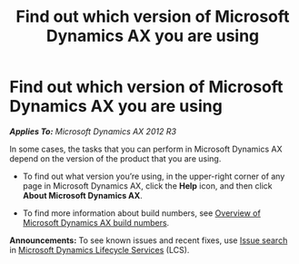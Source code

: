 ﻿---
title: Find out which version of Microsoft Dynamics AX you are using
TOCTitle: Find out which version of Microsoft Dynamics AX you are using
ms:assetid: c893c32d-9f40-4df7-a79c-fd9afffef1ab
ms:mtpsurl: https://technet.microsoft.com/en-us/library/Dn269118(v=AX.60)
ms:contentKeyID: 54920070
ms.date: 04/18/2014
mtps_version: v=AX.60
---

# Find out which version of Microsoft Dynamics AX you are using 


_**Applies To:** Microsoft Dynamics AX 2012 R3_

In some cases, the tasks that you can perform in Microsoft Dynamics AX depend on the version of the product that you are using.

  - To find out what version you’re using, in the upper-right corner of any page in Microsoft Dynamics AX, click the **Help** icon, and then click **About Microsoft Dynamics AX**.

  - To find more information about build numbers, see [Overview of Microsoft Dynamics AX build numbers](http://go.microsoft.com/fwlink/?linkid=307072%26clcid=0x409).

  
**Announcements:** To see known issues and recent fixes, use [Issue search](http://go.microsoft.com/fwlink/?linkid=389258) in [Microsoft Dynamics Lifecycle Services](http://go.microsoft.com/fwlink/?linkid=306505) (LCS).

